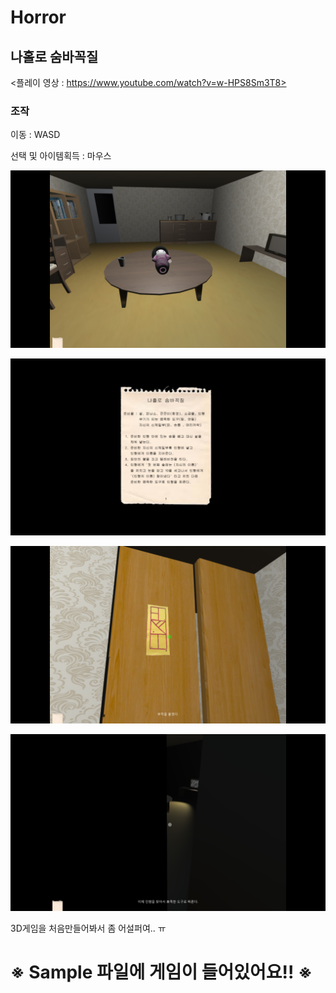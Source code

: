 # Horror
<h2>나홀로 숨바꼭질</h2>

<플레이 영상 : https://www.youtube.com/watch?v=w-HPS8Sm3T8>

<h3>조작</h3>

이동 : WASD

선택 및 아이템획득 : 마우스

![InGame0](./Image/InGame0.png)

![InGame1](./Image/InGame1.png)

![InGame2](./Image/InGame2.png)

![InGame3](./Image/InGame3.png)

3D게임을 처음만들어봐서 좀 어설퍼여.. ㅠ

<h1> ※ Sample 파일에 게임이 들어있어요!! ※ </h1>
